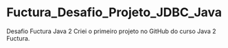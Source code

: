 # Fuctura_Desafio_Projeto_JDBC_Java
 Desafio Fuctura Java 2
 Criei o primeiro projeto no GitHub do curso Java 2 Fuctura.
